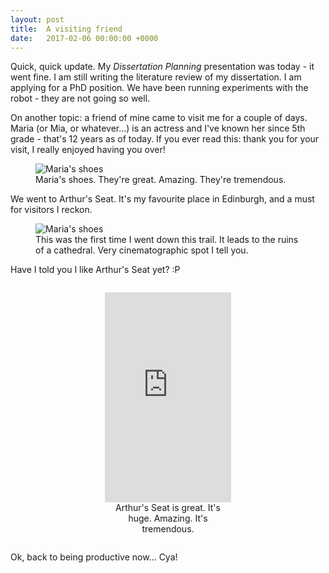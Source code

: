 ```yaml
---
layout: post
title:  A visiting friend
date:   2017-02-06 00:00:00 +0000
---
```


Quick, quick update. My *Dissertation Planning* presentation was today - it went fine. I am still writing the literature review of my dissertation. I am applying for a PhD position. We have been running experiments with the robot - they are not going so well.

On another topic: a friend of mine came to visit me for a couple of days. Maria (or Mia, or whatever...) is an actress and I've known her since 5th grade - that's 12 years as of today. If you ever read this: thank you for your visit, I really enjoyed having you over!

<figure>
	<img src="https://lh3.googleusercontent.com/pRiMkWcE8k4CWGtCSAy--KiK1aTy_bY6Xu66P1ckSsPwfl792CJamZYo-mnNXZUN9EicLYKYL98o65Bi0S17duQGkNo1U5KAA2PH-x2DLGyuqoO3obels9BPHRtGYEmqT0_OeW8mdb-hfZfUJOrTKOPQiD5iwvf6sBCo4SDCx9bvwiu-649r6ExqXNNGxc8Clghg31Rq16zgfGYfA2Bq-jBHYWRazGIgaXKLejjc8tiHYAsl0dTAcseijDU_UQroaewOznNLvd95skjXsVzXAn4J_Q3UYPdP6BbnKuWMpIafKRTKua1xkCZwRjaun1-uqqr9AyOi1D5RtCZR6JkXYxYATknxxTSu9FEKmxOO6Ab2YEc4lkOZi3tla6HtGM9PriP-aKC_KvsxvWq4X7-yZmUuSm6eiGkmPV-YrWN8CEiuesEBvlQ67aVEYRePitaEL6nhOsnAHIxso0rmcBFOHo_NAkjdACEBzIwbbRad4F4Mg43DBeHQpkn8T4WmYDBGVXhTWa8dTUMp6kY1J-vdj_alOrDBqeFhw8xt383I95NYpBPCcucrw9EnvdhXc4WHWwAzVphbdZbaubvx_57dMCpDmHW_FbYyhtxmwe9oWzsAIiEpXZqNrQ=w2038-h1528-no" alt="Maria's shoes">
	<figcaption>
		Maria's shoes. They're great. Amazing. They're tremendous.
	</figcaption>
</figure>

We went to Arthur's Seat. It's my favourite place in Edinburgh, and a must for visitors I reckon.

<figure>
	<img src="https://lh3.googleusercontent.com/WblmozvMof2CupcnaZ10SCqsL_Wza-kmUQaVAGKFi5zmgB4pGTDowcSfFev2FwGxINfd-BSHL69Ez6TvGLLK-3LcpXE6VqK8njhgQ_iz9nUYAhX4c0EXH8rWevltLwa2Y52BX81vLugGqGJm9YrkoGKDw2GIWNv4mJNwLFpk3azX27w60buVL10MIJv4vmnhTezJsaXQscJ0pxxpjX9rDdYYUufbxyJiTnflxrhCkrfVMB_bkctBJqUSoOSI9_7Hlp701L1SpzNDeLeZ_vzm6_9xhYlgua2xleZl-2MZLQXsoBuVAlfStOTVv2-32AEXbOdsWpslSCTrGRkk282lvGQOu12zFpABVKNjc_bsDfn1qqJGx7qAWFPXiM45zCRwV0GV0myle8leGaifaAtZn1hVE1u3yQ5A4sOm9-Rz3lVkW_4YCKv6R1ifSnNWqmsHegL0hzDzKnykkzfonZYLVBbCQ8z8NlnwvRtgKUHhKCP4b6RSQ_PRSncv0lTTQokrryhjk2kSSGNdbjAH8FPC9Up0mhwOzXKNRqEjuJKfZRPD3rHIP-uXaaVTDWmWcCmO1dGIGWSs9VLvcU54yp17IWKawMotNh0soGZ6ZbeeS4KBhAB2jw=w2038-h1528-no" alt="Maria's shoes">
	<figcaption>
		This was the first time I went down this trail. It leads to the ruins of a cathedral. Very cinematographic spot I tell you.
	</figcaption>
</figure>

Have I told you I like Arthur's Seat yet? :P

<div style="text-align: center;">
	<figure style="display: inline-block; width: 40%">
		<div style='position:relative;padding-bottom:calc(100% / 0.60)'><iframe src='https://gfycat.com/ifr/ElderlyElegantAmethystinepython' frameborder='0' scrolling='no' width='100%' height='100%' style='position:absolute;top:0;left:0;' allowfullscreen></iframe></div>
		<figcaption>
		Arthur's Seat is great. It's huge. Amazing. It's tremendous.
		</figcaption>
	</figure>
</div>

Ok, back to being productive now... Cya!
